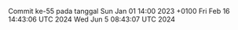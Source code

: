 Commit ke-55 pada tanggal Sun Jan 01 14:00 2023 +0100
Fri Feb 16 14:43:06 UTC 2024
Wed Jun  5 08:43:07 UTC 2024
